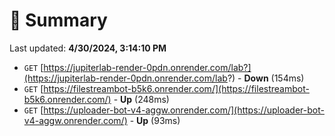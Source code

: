 # 📖 Summary
Last updated: **4/30/2024, 3:14:10 PM**

- `GET` [https://jupiterlab-render-0pdn.onrender.com/lab?](https://jupiterlab-render-0pdn.onrender.com/lab?) - **Down** (154ms)
- `GET` [https://filestreambot-b5k6.onrender.com/](https://filestreambot-b5k6.onrender.com/) - **Up** (248ms)
- `GET` [https://uploader-bot-v4-aggw.onrender.com/](https://uploader-bot-v4-aggw.onrender.com/) - **Up** (93ms)
